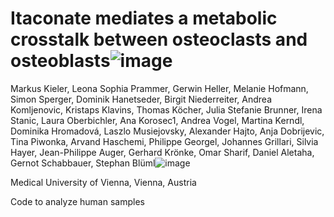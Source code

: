 # Itaconate mediates a metabolic crosstalk between osteoclasts and osteoblasts![image](https://github.com/wirawara/itaconate_paper/assets/14986121/12738a2d-3512-4f9e-a3af-8a98f8dfa2f2)


Markus Kieler, Leona Sophia Prammer, Gerwin Heller, Melanie Hofmann, Simon Sperger, Dominik Hanetseder, Birgit Niederreiter, Andrea Komljenovic, Kristaps Klavins, Thomas Köcher, Julia Stefanie Brunner, Irena Stanic, Laura Oberbichler, Ana Korosec1, Andrea Vogel, Martina Kerndl, Dominika Hromadová, Laszlo Musiejovsky, Alexander Hajto, Anja Dobrijevic, Tina Piwonka, Arvand Haschemi, Philippe Georgel, Johannes Grillari, Silvia Hayer, Jean-Philippe Auger, Gerhard Krönke, Omar Sharif, Daniel Aletaha, Gernot Schabbauer, Stephan Blüml![image](https://github.com/wirawara/itaconate_paper/assets/14986121/19dcd831-0118-4370-89ab-46874f9903d6)

Medical University of Vienna, Vienna, Austria


Code to analyze human samples
